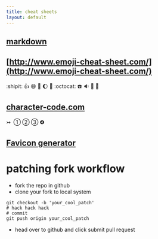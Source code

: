 ```yaml
---
title: cheat sheets
layout: default
---
```


## [markdown](/topics/markdown.html)

## [http://www.emoji-cheat-sheet.com/](http://www.emoji-cheat-sheet.com/)
:shipit: :thumbsup: :smile: :poop: :moon: :volcano: :octocat: :phone: :sound: :dvd: :ghost:
## [character-code.com](http://character-code.com/)  
&#8611;  &#131; &#10112; &#10113; &#10114; &#10105;

## [Favicon generator](http://favicon-generator.org/editor/) 

# patching fork workflow

* fork the repo in github
* clone your fork to local system

```
git checkout -b 'your_cool_patch'
# hack hack hack
# commit
git push origin your_cool_patch
```

* head over to github and click submit pull request


